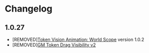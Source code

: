 # Changelog

## 1.0.27

- [REMOVED][Token Vision Animation: World Scope](https://gitlab.com/DmitryRomanenko/token-vision-animation-world) version 1.0.2
- [REMOVED][GM Token Drag Visibility v2](https://github.com/MAClavell/gm-token-drag-visibility-v2)
